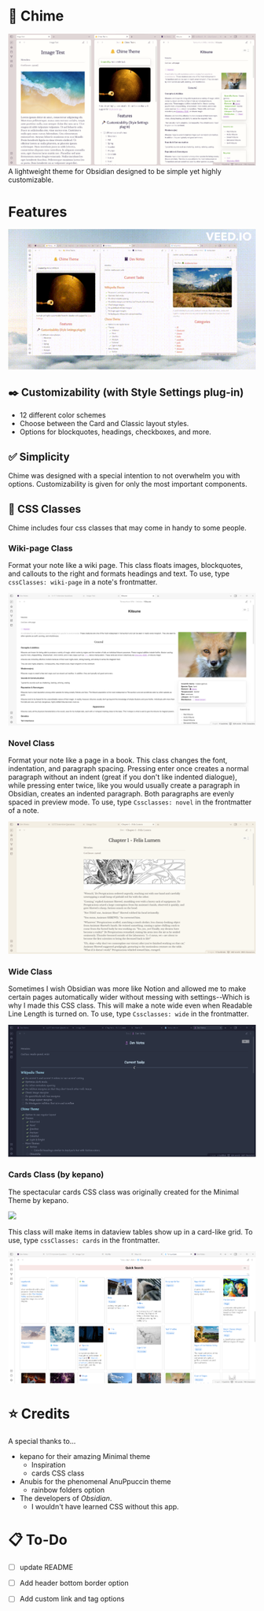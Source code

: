 # 🔔 Chime
![](Macaroon.png)
A lightweight theme for Obsidian designed to be simple yet highly customizable.
# Features
![](themes.gif)
## ✒️ Customizability (with Style Settings plug-in)
- 12 different color schemes
- Choose between the Card and Classic layout styles.
- Options for blockquotes, headings, checkboxes, and more.  
## ✅ Simplicity
Chime was designed with a special intention to not overwhelm you with options. Customizability is given for only the most important components.
## 🚩 CSS Classes
Chime includes four css classes that may come in handy to some people.
### Wiki-page Class
Format your note like a wiki page. This class floats images, blockquotes, and callouts to the right and formats headings and text. To use, type `cssClasses: wiki-page` in a note's frontmatter.

![](wiki-page.png)
### Novel Class
Format your note like a page in a book. This class changes the font, indentation, and paragraph spacing. Pressing enter once creates a normal paragraph without an indent (great if you don't like indented dialogue), while pressing enter twice, like you would usually create a paragraph in Obsidian, creates an indented paragraph. Both paragraphs are evenly spaced in preview mode. 
To use, type `Cssclasses: novel` in the frontmatter of a note.

![](novel.png)

### Wide Class
Sometimes I wish Obsidian was more like Notion and allowed me to make certain pages automatically wider without messing with settings--Which is why I made this CSS class. This will make a note wide even when Readable Line Length is turned on. To use, type `Cssclasses: wide` in the frontmatter.

![](wide.png)
### Cards Class (by kepano)
The spectacular cards CSS class was originally created for the Minimal Theme by kepano.

<a href="https://www.buymeacoffee.com/kepano"><img src="https://img.buymeacoffee.com/button-api/?text=Buy kepano a coffee&emoji=&slug=kepano&button_colour=6a8695&font_colour=ffffff&font_family=Poppins&outline_colour=000000&coffee_colour=FFDD00"></a>

This class will make items in dataview tables show up in a card-like grid. To use, type `cssClasses: cards` in the frontmatter.

![](cards.png)
# ⭐ Credits
A special thanks to...
- kepano for their amazing Minimal theme
  - Inspiration
  - cards CSS class
- Anubis for the phenomenal AnuPpuccin theme
  - rainbow folders option
- The developers of *Obsidian*.
  - I wouldn't have learned CSS without this app.
# 📋 To-Do
- [ ] update README
- [ ] Add header bottom border option
- [ ] Add custom link and tag options
 
